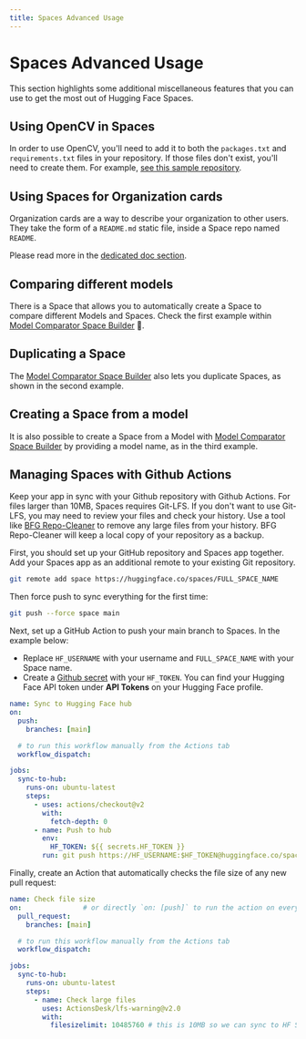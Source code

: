 ```yaml
---
title: Spaces Advanced Usage
---
```


<h1>Spaces Advanced Usage</h1>

This section highlights some additional miscellaneous features that you can use to get the most out of Hugging Face Spaces.

## Using OpenCV in Spaces

In order to use OpenCV, you'll need to add it to both the `packages.txt` and `requirements.txt` files in your repository. If those files don't exist, you'll need to create them. For example, [see this sample repository](https://huggingface.co/spaces/templates/gradio_opencv/tree/main).

## Using Spaces for Organization cards

Organization cards are a way to describe your organization to other users. They take the form of a `README.md` static file, inside a Space repo named `README`.

Please read more in the [dedicated doc section](TODO).

## Comparing different models

There is a Space that allows you to automatically create a Space to compare different Models and Spaces. Check the first example within [Model Comparator Space Builder](https://huggingface.co/spaces/farukozderim/Model-Comparator-Space-Builder) 🤗. 

## Duplicating a Space

The [Model Comparator Space Builder](https://huggingface.co/spaces/farukozderim/Model-Comparator-Space-Builder) also lets you duplicate Spaces, as shown in the second example.

## Creating a Space from a model

It is also possible to create a Space from a Model with [Model Comparator Space Builder](https://huggingface.co/spaces/farukozderim/Model-Comparator-Space-Builder) by providing a model name, as in the third example.

## Managing Spaces with Github Actions

Keep your app in sync with your Github repository with Github Actions. For files larger than 10MB, Spaces requires Git-LFS. If you don't want to use Git-LFS, you may need to review your files and check your history. Use a tool like [BFG Repo-Cleaner](https://rtyley.github.io/bfg-repo-cleaner/) to remove any large files from your history. BFG Repo-Cleaner will keep a local copy of your repository as a backup.

First, you should set up your GitHub repository and Spaces app together. Add your Spaces app as an additional remote to your existing Git repository.

```bash
git remote add space https://huggingface.co/spaces/FULL_SPACE_NAME
```

Then force push to sync everything for the first time:

```bash
git push --force space main
```

Next, set up a GitHub Action to push your main branch to Spaces. In the example below:

* Replace `HF_USERNAME` with your username and `FULL_SPACE_NAME` with your Space name. 
* Create a [Github secret](https://docs.github.com/en/actions/security-guides/encrypted-secrets#creating-encrypted-secrets-for-an-environment) with your `HF_TOKEN`. You can find your Hugging Face API token under **API Tokens** on your Hugging Face profile.

```yaml
name: Sync to Hugging Face hub
on:
  push:
    branches: [main]

  # to run this workflow manually from the Actions tab
  workflow_dispatch:

jobs:
  sync-to-hub:
    runs-on: ubuntu-latest
    steps:
      - uses: actions/checkout@v2
        with:
          fetch-depth: 0
      - name: Push to hub
        env:
          HF_TOKEN: ${{ secrets.HF_TOKEN }}
        run: git push https://HF_USERNAME:$HF_TOKEN@huggingface.co/spaces/FULL_SPACE_NAME main
```

Finally, create an Action that automatically checks the file size of any new pull request:


```yaml
name: Check file size
on:               # or directly `on: [push]` to run the action on every push on any branch
  pull_request:
    branches: [main]

  # to run this workflow manually from the Actions tab
  workflow_dispatch:

jobs:
  sync-to-hub:
    runs-on: ubuntu-latest
    steps:
      - name: Check large files
        uses: ActionsDesk/lfs-warning@v2.0
        with:
          filesizelimit: 10485760 # this is 10MB so we can sync to HF Spaces
```